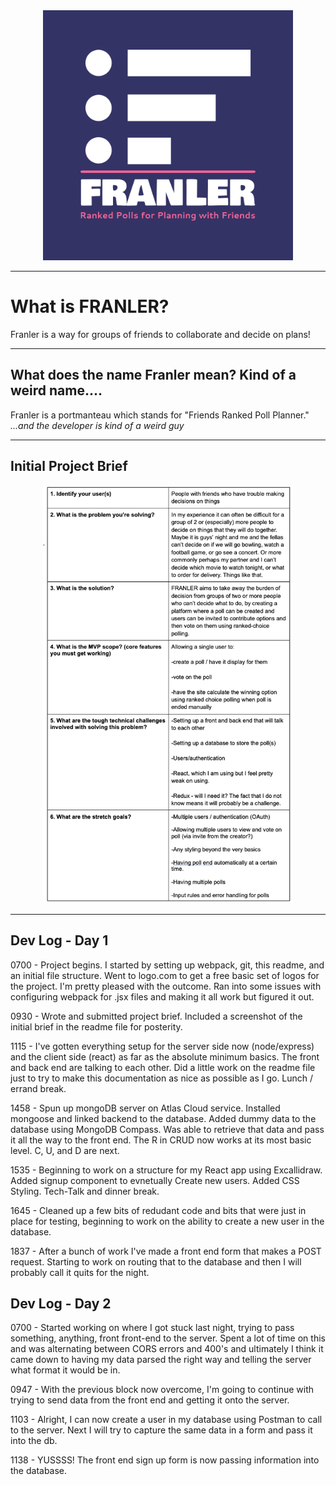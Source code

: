 <div align="center">
  <img src="https://raw.githubusercontent.com/jbhowat/franler/main/franler/assets/logo-color.png" alt="FRANLER" style="width:400px;"/>
</div>

---

# What is FRANLER?
Franler is a way for groups of friends to collaborate and decide on plans!

---
## What does the name Franler mean? Kind of a weird name....
Franler is a portmanteau which stands for "Friends Ranked Poll Planner." *...and the developer is kind of a weird guy*

---

## Initial Project Brief

<div align="center">
  <img src="https://raw.githubusercontent.com/jbhowat/franler/main/franler/assets/FRANLER%20-%20Initial%20Project%20Brief.png" alt="project brief table" style="width:400px;"/>
</div>

---

## Dev Log - Day 1

0700 - Project begins. I started by setting up webpack, git, this readme, and an initial file structure. Went to logo.com to get a free basic set of logos for the project. I'm pretty pleased with the outcome. Ran into some issues with configuring webpack for .jsx files and making it all work but figured it out.

0930 - Wrote and submitted project brief. Included a screenshot of the initial brief in the readme file for posterity.  

1115 - I've gotten everything setup for the server side now (node/express) and the client side (react) as far as the absolute minimum basics. The front and back end are talking to each other. Did a little work on the readme file just to try to make this documentation as nice as possible as I go. Lunch / errand break. 

1458 - Spun up mongoDB server on Atlas Cloud service. Installed mongoose and linked backend to the database. Added dummy data to the database using MongoDB Compass. Was able to retrieve that data and pass it all the way to the front end. The R in CRUD now works at its most basic level. C, U, and D are next.

1535 - Beginning to work on a structure for my React app using Excallidraw. Added signup component to evnetually Create new users. Added CSS Styling. Tech-Talk and dinner break.

1645 - Cleaned up a few bits of redudant code and bits that were just in place for testing, beginning to work on the ability to create a new user in the database.

1837 - After a bunch of work I've made a front end form that makes a POST request. Starting to work on routing that to the database and then I will probably call it quits for the night. 

## Dev Log - Day 2

0700 - Started working on where I got stuck last night, trying to pass something, anything, front front-end to the server. Spent a lot of time on this and was alternating between CORS errors and 400's and ultimately I think it came down to having my data parsed the right way and telling the server what format it would be in. 

0947 - With the previous block now overcome, I'm going to continue with trying to send data from the front end and getting it onto the server. 

1103 - Alright, I can now create a user in my database using Postman to call to the server. Next I will try to capture the same data in a form and pass it into the db.

1138 - YUSSSS! The front end sign up form is now passing information into the database. 
